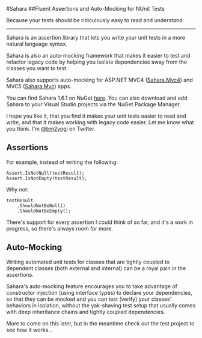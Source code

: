 #Sahara
##Fluent Assertions and Auto-Mocking for NUnit Tests

Because your tests should be ridiculously easy to read and understand. 

--------

Sahara is an assertion library that lets you write your unit tests in a more natural language syntax.

Sahara is also an auto-mocking framework that makes it easier to test and refactor legacy code by helping you isolate dependencies away from the classes you want to test.

Sahara also supports auto-mocking for ASP.NET MVC4 ([Sahara.Mvc4](https://www.nuget.org/packages/Sahara.Mvc4)) and MVC5 ([Sahara.Mvc](https://www.nuget.org/packages/Sahara.Mvc)) apps.

You can find Sahara 1.6.1 on NuGet [here](https://www.nuget.org/packages/Sahara/). You can also download and add Sahara to your Visual Studio projects via the NuGet Package Manager.

I hope you like it, that you find it makes your unit tests easier to read and write, and that it makes working with legacy code easier. Let me know what you think. I'm [@bm2yogi](https://www.twitter.com/bm2yogi) on Twitter.

Assertions
-------------

For example, instead of writing the following:

```
Assert.IsNotNull(testResult);
Assert.IsNotEmpty(testResult);
```

Why not:

```
testResult
    .ShouldNotBeNull()
    .ShouldNotBeEmpty();
```

There's support for every assertion I could think of so far, and it's a work in progress, so there's always room for more.

Auto-Mocking
-----------------
Writing automated unit tests for classes that are tightly coupled to dependent classes (both external and internal) can be a royal pain in the assertions.

Sahara's auto-mocking feature encourages you to take advantage of constructor injection (using interface types) to declare your dependencies, so that they can be mocked and you can test (verify) your classes' behaviors in isolation, without the yak-shaving test setup that usually comes with deep inheritance chains and tightly coupled dependencies.

More to come on this later, but in the meantime check out the test project to see how it works...

